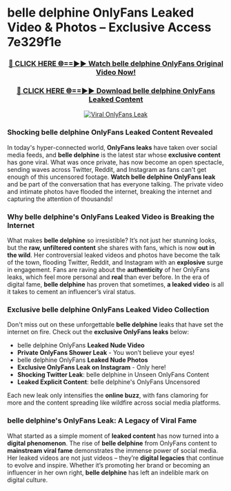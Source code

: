 # belle delphine OnlyFans Leaked Video & Photos – Exclusive Access 7e329f1e

<div align="center">

### [🔴 CLICK HERE 🌐==►► Watch belle delphine OnlyFans Original Video Now!](https://aff.leakpic.com/?utm_medium=9dac6e3e92780789e695eb65dc45befdb20081c8&utm_campaign=Link_for_leakpic_com_7e329f1e)

### [🔴 CLICK HERE 🌐==►► Download belle delphine OnlyFans Leaked Content](https://aff.leakpic.com/?utm_medium=9dac6e3e92780789e695eb65dc45befdb20081c8&utm_campaign=Link_for_leakpic_com_7e329f1e)

[![Viral OnlyFans Leak](https://i.ibb.co.com/xMMVF88/686577567.gif)](https://aff.leakpic.com/?utm_medium=9dac6e3e92780789e695eb65dc45befdb20081c8&utm_campaign=Link_for_leakpic_com_7e329f1e)

</div>

### Shocking belle delphine OnlyFans Leaked Content Revealed
In today's hyper-connected world, **OnlyFans leaks** have taken over social media feeds, and **belle delphine** is the latest star whose **exclusive content** has gone viral. What was once private, has now become an open spectacle, sending waves across Twitter, Reddit, and Instagram as fans can't get enough of this uncensored footage. 
**Watch belle delphine OnlyFans leak** and be part of the conversation that has everyone talking. The private video and intimate photos have flooded the internet, breaking the internet and capturing the attention of thousands!

### Why belle delphine's OnlyFans Leaked Video is Breaking the Internet
What makes **belle delphine** so irresistible? It’s not just her stunning looks, but the **raw, unfiltered content** she shares with fans, which is now **out in the wild**. Her controversial leaked videos and photos have become the talk of the town, flooding Twitter, Reddit, and Instagram with an **explosive** surge in engagement. 
Fans are raving about the **authenticity** of her OnlyFans leaks, which feel more personal and **real** than ever before. In the era of digital fame, **belle delphine** has proven that sometimes, **a leaked video** is all it takes to cement an influencer’s viral status.

### Exclusive belle delphine OnlyFans Leaked Video Collection
Don't miss out on these unforgettable **belle delphine** leaks that have set the internet on fire. Check out the **exclusive OnlyFans leaks** below:

- belle delphine OnlyFans **Leaked Nude Video**
- **Private OnlyFans Shower Leak** - You won’t believe your eyes!
- belle delphine OnlyFans **Leaked Nude Photos**
- **Exclusive OnlyFans Leak on Instagram** - Only here!
- **Shocking Twitter Leak**: belle delphine in Unseen OnlyFans Content
- **Leaked Explicit Content**: belle delphine's OnlyFans Uncensored

Each new leak only intensifies the **online buzz**, with fans clamoring for more and the content spreading like wildfire across social media platforms.

### belle delphine's OnlyFans Leak: A Legacy of Viral Fame
What started as a simple moment of **leaked content** has now turned into a **digital phenomenon**. The rise of **belle delphine** from OnlyFans content to **mainstream viral fame** demonstrates the immense power of social media. 
Her leaked videos are not just videos – they’re **digital legacies** that continue to evolve and inspire. Whether it’s promoting her brand or becoming an influencer in her own right, **belle delphine** has left an indelible mark on digital culture.

